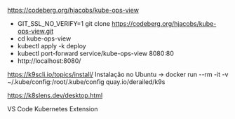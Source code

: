 https://codeberg.org/hjacobs/kube-ops-view
- GIT_SSL_NO_VERIFY=1 git clone https://codeberg.org/hjacobs/kube-ops-view.git
- cd kube-ops-view
- kubectl apply -k deploy 
- kubectl port-forward service/kube-ops-view 8080:80
- http://localhost:8080/


https://k9scli.io/topics/install/
Instalação no Ubuntu -> docker run --rm -it -v ~/.kube/config:/root/.kube/config quay.io/derailed/k9s

https://k8slens.dev/desktop.html

VS Code Kubernetes Extension